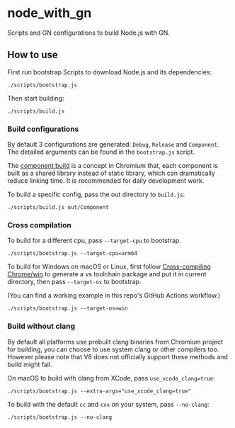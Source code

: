 # node_with_gn

Scripts and GN configurations to build Node.js with GN.

## How to use

First run bootstrap Scripts to download Node.js and its dependencies:

```
./scripts/bootstrap.js
```

Then start building:

```
./scripts/build.js
```

### Build configurations

By default 3 configurations are generated: `Debug`, `Release` and `Component`.
The detailed arguments can be found in the `bootstrap.js` script.

The [component build](https://chromium.googlesource.com/chromium/src/+/master/docs/component_build.md)
is a concept in Chromium that, each component is built as a shared library
instead of static library, which can dramatically reduce linking time. It is
recommended for daily development work.

To build a specific config, pass the out directory to `build.js`:

```
./scripts/build.js out/Component
```

### Cross compilation

To build for a different cpu, pass `--target-cpu` to bootstrap.

```
./scripts/bootstrap.js --target-cpu=arm64
```

To build for Windows on macOS or Linux, first follow
[Cross-compiling Chrome/win](https://chromium.googlesource.com/chromium/src/+/master/docs/win_cross.md)
to generate a vs toolchain package and put it in current directory, then pass
`--target-os` to bootstrap.

(You can find a working example in this repo's GitHub Actions workflow.)

```
./scripts/bootstrap.js --target-os=win
```

### Build without clang

By default all platforms use prebuilt clang binaries from Chromium project for
building, you can choose to use system clang or other compilers too. However
please note that V8 does not officially support these methods and build might
fail.

On macOS to build with clang from XCode, pass `use_xcode_clang=true`:

```
./scripts/bootstrap.js --extra-args="use_xcode_clang=true"
```

To build with the default `cc` and `cxx` on your system, pass `--no-clang`:

```
./scripts/bootstrap.js --no-clang
```
